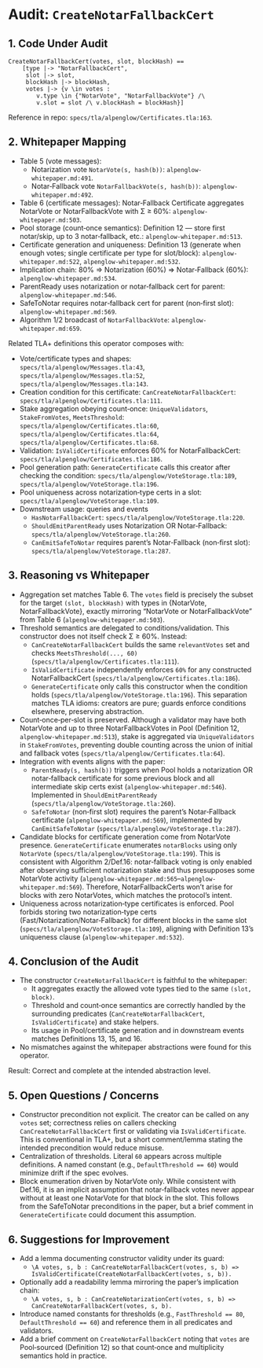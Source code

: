 # Audit: `CreateNotarFallbackCert`

## 1. Code Under Audit

```tla
CreateNotarFallbackCert(votes, slot, blockHash) ==
    [type |-> "NotarFallbackCert",
     slot |-> slot,
     blockHash |-> blockHash,
     votes |-> {v \in votes : 
        v.type \in {"NotarVote", "NotarFallbackVote"} /\ 
        v.slot = slot /\ v.blockHash = blockHash}]
```

Reference in repo: `specs/tla/alpenglow/Certificates.tla:163`.

## 2. Whitepaper Mapping

- Table 5 (vote messages):
  - Notarization vote `NotarVote(s, hash(b))`: `alpenglow-whitepaper.md:491`.
  - Notar‑Fallback vote `NotarFallbackVote(s, hash(b))`: `alpenglow-whitepaper.md:492`.
- Table 6 (certificate messages): Notar‑Fallback Certificate aggregates NotarVote or NotarFallbackVote with Σ ≥ 60%: `alpenglow-whitepaper.md:503`.
- Pool storage (count‑once semantics): Definition 12 — store first notar/skip, up to 3 notar‑fallback, etc.: `alpenglow-whitepaper.md:513`.
- Certificate generation and uniqueness: Definition 13 (generate when enough votes; single certificate per type for slot/block): `alpenglow-whitepaper.md:522`, `alpenglow-whitepaper.md:532`.
- Implication chain: 80% ⇒ Notarization (60%) ⇒ Notar‑Fallback (60%): `alpenglow-whitepaper.md:534`.
- ParentReady uses notarization or notar‑fallback cert for parent: `alpenglow-whitepaper.md:546`.
- SafeToNotar requires notar‑fallback cert for parent (non‑first slot): `alpenglow-whitepaper.md:569`.
- Algorithm 1/2 broadcast of `NotarFallbackVote`: `alpenglow-whitepaper.md:659`.

Related TLA+ definitions this operator composes with:
- Vote/certificate types and shapes: `specs/tla/alpenglow/Messages.tla:43`, `specs/tla/alpenglow/Messages.tla:52`, `specs/tla/alpenglow/Messages.tla:143`.
- Creation condition for this certificate: `CanCreateNotarFallbackCert`: `specs/tla/alpenglow/Certificates.tla:111`.
- Stake aggregation obeying count‑once: `UniqueValidators`, `StakeFromVotes`, `MeetsThreshold`: `specs/tla/alpenglow/Certificates.tla:60`, `specs/tla/alpenglow/Certificates.tla:64`, `specs/tla/alpenglow/Certificates.tla:68`.
- Validation: `IsValidCertificate` enforces 60% for NotarFallbackCert: `specs/tla/alpenglow/Certificates.tla:186`.
- Pool generation path: `GenerateCertificate` calls this creator after checking the condition: `specs/tla/alpenglow/VoteStorage.tla:189`, `specs/tla/alpenglow/VoteStorage.tla:196`.
- Pool uniqueness across notarization‑type certs in a slot: `specs/tla/alpenglow/VoteStorage.tla:109`.
- Downstream usage: queries and events
  - `HasNotarFallbackCert`: `specs/tla/alpenglow/VoteStorage.tla:220`.
  - `ShouldEmitParentReady` uses Notarization OR Notar‑Fallback: `specs/tla/alpenglow/VoteStorage.tla:260`.
  - `CanEmitSafeToNotar` requires parent’s Notar‑Fallback (non‑first slot): `specs/tla/alpenglow/VoteStorage.tla:287`.

## 3. Reasoning vs Whitepaper

- Aggregation set matches Table 6. The `votes` field is precisely the subset for the target `(slot, blockHash)` with types in {NotarVote, NotarFallbackVote}, exactly mirroring “NotarVote or NotarFallbackVote” from Table 6 (`alpenglow-whitepaper.md:503`).
- Threshold semantics are delegated to conditions/validation. This constructor does not itself check Σ ≥ 60%. Instead:
  - `CanCreateNotarFallbackCert` builds the same `relevantVotes` set and checks `MeetsThreshold(..., 60)` (`specs/tla/alpenglow/Certificates.tla:111`).
  - `IsValidCertificate` independently enforces `60%` for any constructed NotarFallbackCert (`specs/tla/alpenglow/Certificates.tla:186`).
  - `GenerateCertificate` only calls this constructor when the condition holds (`specs/tla/alpenglow/VoteStorage.tla:196`).
  This separation matches TLA idioms: creators are pure; guards enforce conditions elsewhere, preserving abstraction.
- Count‑once‑per‑slot is preserved. Although a validator may have both NotarVote and up to three NotarFallbackVotes in Pool (Definition 12, `alpenglow-whitepaper.md:513`), stake is aggregated via `UniqueValidators` in `StakeFromVotes`, preventing double counting across the union of initial and fallback votes (`specs/tla/alpenglow/Certificates.tla:64`).
- Integration with events aligns with the paper:
  - `ParentReady(s, hash(b))` triggers when Pool holds a notarization OR notar‑fallback certificate for some previous block and all intermediate skip certs exist (`alpenglow-whitepaper.md:546`). Implemented in `ShouldEmitParentReady` (`specs/tla/alpenglow/VoteStorage.tla:260`).
  - `SafeToNotar` (non‑first slot) requires the parent’s Notar‑Fallback certificate (`alpenglow-whitepaper.md:569`), implemented by `CanEmitSafeToNotar` (`specs/tla/alpenglow/VoteStorage.tla:287`).
- Candidate blocks for certificate generation come from NotarVote presence. `GenerateCertificate` enumerates `notarBlocks` using only `NotarVote` (`specs/tla/alpenglow/VoteStorage.tla:199`). This is consistent with Algorithm 2/Def.16: notar‑fallback voting is only enabled after observing sufficient notarization stake and thus presupposes some NotarVote activity (`alpenglow-whitepaper.md:565`–`alpenglow-whitepaper.md:569`). Therefore, NotarFallbackCerts won’t arise for blocks with zero NotarVotes, which matches the protocol’s intent.
- Uniqueness across notarization‑type certificates is enforced. Pool forbids storing two notarization‑type certs (Fast/Notarization/Notar‑Fallback) for different blocks in the same slot (`specs/tla/alpenglow/VoteStorage.tla:109`), aligning with Definition 13’s uniqueness clause (`alpenglow-whitepaper.md:532`).

## 4. Conclusion of the Audit

- The constructor `CreateNotarFallbackCert` is faithful to the whitepaper:
  - It aggregates exactly the allowed vote types tied to the same `(slot, block)`.
  - Threshold and count‑once semantics are correctly handled by the surrounding predicates (`CanCreateNotarFallbackCert`, `IsValidCertificate`) and stake helpers.
  - Its usage in Pool/certificate generation and in downstream events matches Definitions 13, 15, and 16.
- No mismatches against the whitepaper abstractions were found for this operator.

Result: Correct and complete at the intended abstraction level.

## 5. Open Questions / Concerns

- Constructor precondition not explicit. The creator can be called on any `votes` set; correctness relies on callers checking `CanCreateNotarFallbackCert` first or validating via `IsValidCertificate`. This is conventional in TLA+, but a short comment/lemma stating the intended precondition would reduce misuse.
- Centralization of thresholds. Literal `60` appears across multiple definitions. A named constant (e.g., `DefaultThreshold == 60`) would minimize drift if the spec evolves.
- Block enumeration driven by NotarVote only. While consistent with Def.16, it is an implicit assumption that notar‑fallback votes never appear without at least one NotarVote for that block in the slot. This follows from the SafeToNotar preconditions in the paper, but a brief comment in `GenerateCertificate` could document this assumption.

## 6. Suggestions for Improvement

- Add a lemma documenting constructor validity under its guard:
  - `\A votes, s, b : CanCreateNotarFallbackCert(votes, s, b) => IsValidCertificate(CreateNotarFallbackCert(votes, s, b)).`
- Optionally add a readability lemma mirroring the paper’s implication chain:
  - `\A votes, s, b : CanCreateNotarizationCert(votes, s, b) => CanCreateNotarFallbackCert(votes, s, b).`
- Introduce named constants for thresholds (e.g., `FastThreshold == 80`, `DefaultThreshold == 60`) and reference them in all predicates and validators.
- Add a brief comment on `CreateNotarFallbackCert` noting that `votes` are Pool‑sourced (Definition 12) so that count‑once and multiplicity semantics hold in practice.


